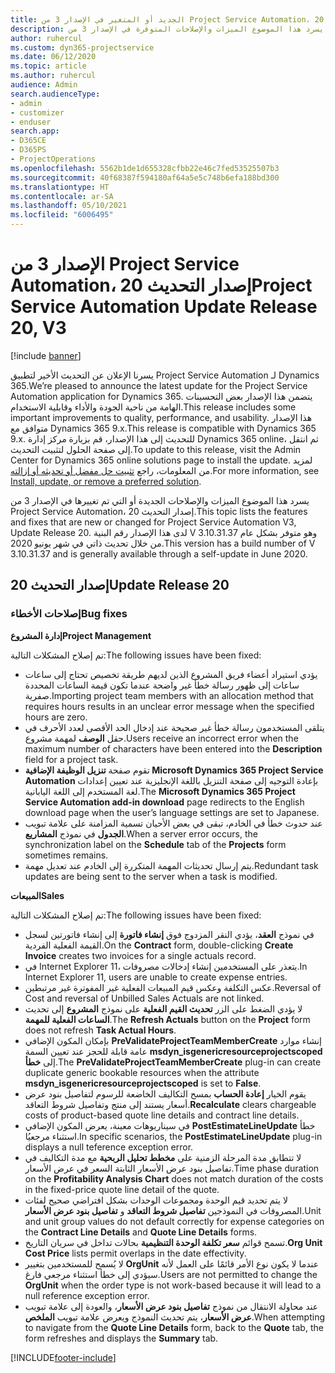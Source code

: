 ```yaml
---
title: الجديد أو المتغير في الإصدار 3 من Project Service Automation، إصدار التحديث 20
description: يسرد هذا الموضوع الميزات والإصلاحات المتوفرة في الإصدار 3 من Project Service Automation، إصدار التحديث 20.
author: ruhercul
ms.custom: dyn365-projectservice
ms.date: 06/12/2020
ms.topic: article
ms.author: ruhercul
audience: Admin
search.audienceType:
- admin
- customizer
- enduser
search.app:
- D365CE
- D365PS
- ProjectOperations
ms.openlocfilehash: 5562b1de1d655328cfbb22e46c7fed53525507b3
ms.sourcegitcommit: 40f68387f594180af64a5e5c748b6efa188bd300
ms.translationtype: HT
ms.contentlocale: ar-SA
ms.lasthandoff: 05/10/2021
ms.locfileid: "6006495"
---
```

# <a name="project-service-automation-update-release-20-v3"></a><span data-ttu-id="ed2d1-103">الإصدار 3 من Project Service Automation، إصدار التحديث 20</span><span class="sxs-lookup"><span data-stu-id="ed2d1-103">Project Service Automation Update Release 20, V3</span></span>

[!include [banner](../includes/psa-now-project-operations.md)]

<span data-ttu-id="ed2d1-104">يسرنا الإعلان عن التحديث الأخير لتطبيق Project Service Automation لـ Dynamics 365.</span><span class="sxs-lookup"><span data-stu-id="ed2d1-104">We’re pleased to announce the latest update for the Project Service Automation application for Dynamics 365.</span></span> <span data-ttu-id="ed2d1-105">يتضمن هذا الإصدار بعض التحسينات الهامة من ناحية الجودة والأداء وقابلية الاستخدام.</span><span class="sxs-lookup"><span data-stu-id="ed2d1-105">This release includes some important improvements to quality, performance, and usability.</span></span> <span data-ttu-id="ed2d1-106">هذا الإصدار متوافق مع Dynamics 365 9.x.</span><span class="sxs-lookup"><span data-stu-id="ed2d1-106">This release is compatible with Dynamics 365 9.x.</span></span> <span data-ttu-id="ed2d1-107">للتحديث إلى هذا الإصدار، قم بزيارة مركز إدارة Dynamics 365 online، ثم انتقل إلى صفحة الحلول لتثبيت التحديث.</span><span class="sxs-lookup"><span data-stu-id="ed2d1-107">To update to this release, visit the Admin Center for Dynamics 365 online solutions page to install the update.</span></span> <span data-ttu-id="ed2d1-108">لمزيد من المعلومات، راجع [تثبيت حل مفضل أو تحديثه أو إزالته](/power-platform/admin/install-remove-preferred-solution).</span><span class="sxs-lookup"><span data-stu-id="ed2d1-108">For more information, see [Install, update, or remove a preferred solution](/power-platform/admin/install-remove-preferred-solution).</span></span>

<span data-ttu-id="ed2d1-109">يسرد هذا الموضوع الميزات والإصلاحات الجديدة أو التي تم تغييرها في الإصدار 3 من Project Service Automation، إصدار التحديث 20.</span><span class="sxs-lookup"><span data-stu-id="ed2d1-109">This topic lists the features and fixes that are new or changed for Project Service Automation V3, Update Release 20.</span></span> <span data-ttu-id="ed2d1-110">لدى هذا الإصدار رقم البنية V 3.10.31.37 وهو متوفر بشكل عام من خلال تحديث ذاتي في شهر يونيو 2020.</span><span class="sxs-lookup"><span data-stu-id="ed2d1-110">This version has a build number of V 3.10.31.37 and is generally available through a self-update in June 2020.</span></span>

## <a name="update-release-20"></a><span data-ttu-id="ed2d1-111">إصدار التحديث 20</span><span class="sxs-lookup"><span data-stu-id="ed2d1-111">Update Release 20</span></span>

### <a name="bug-fixes"></a><span data-ttu-id="ed2d1-112">إصلاحات الأخطاء</span><span class="sxs-lookup"><span data-stu-id="ed2d1-112">Bug fixes</span></span>

<span data-ttu-id="ed2d1-113">**إدارة المشروع**</span><span class="sxs-lookup"><span data-stu-id="ed2d1-113">**Project Management**</span></span>

<span data-ttu-id="ed2d1-114">تم إصلاح المشكلات التالية:</span><span class="sxs-lookup"><span data-stu-id="ed2d1-114">The following issues have been fixed:</span></span>

- <span data-ttu-id="ed2d1-115">يؤدي استيراد أعضاء فريق المشروع الذين لديهم طريقة تخصيص تحتاج إلى ساعات ساعات إلى ظهور رسالة خطأ غير واضحة عندما تكون قيمة الساعات المحددة صفرية.</span><span class="sxs-lookup"><span data-stu-id="ed2d1-115">Importing project team members with an allocation method that requires hours results in an unclear error message when the specified hours are zero.</span></span>
- <span data-ttu-id="ed2d1-116">يتلقى المستخدمون رسالة خطأ غير صحيحة عند إدخال الحد الأقصى لعدد الأحرف في حقل **الوصف** لمهمة مشروع.</span><span class="sxs-lookup"><span data-stu-id="ed2d1-116">Users receive an incorrect error when the maximum number of characters have been entered into the **Description** field for a project task.</span></span>
- <span data-ttu-id="ed2d1-117">تقوم صفحة **تنزيل الوظيفة الإضافية Microsoft Dynamics 365 Project Service Automation** بإعادة التوجيه إلى صفحة التنزيل باللغة الإنجليزية عند تعيين إعدادات لغة المستخدم إلى اللغة اليابانية.</span><span class="sxs-lookup"><span data-stu-id="ed2d1-117">The **Microsoft Dynamics 365 Project Service Automation add-in download** page redirects to the English download page when the user’s language settings are set to Japanese.</span></span>
- <span data-ttu-id="ed2d1-118">عند حدوث خطأ في الخادم، تبقى في بعض الأحيان تسمية المزامنة على علامة تبويب **الجدول** في نموذج **المشاريع**.</span><span class="sxs-lookup"><span data-stu-id="ed2d1-118">When a server error occurs, the synchronization label on the **Schedule** tab of the **Projects** form sometimes remains.</span></span>
- <span data-ttu-id="ed2d1-119">يتم إرسال تحديثات المهمة المتكررة إلى الخادم عند تعديل مهمة.</span><span class="sxs-lookup"><span data-stu-id="ed2d1-119">Redundant task updates are being sent to the server when a task is modified.</span></span>

<span data-ttu-id="ed2d1-120">**المبيعات**</span><span class="sxs-lookup"><span data-stu-id="ed2d1-120">**Sales**</span></span>

<span data-ttu-id="ed2d1-121">تم إصلاح المشكلات التالية:</span><span class="sxs-lookup"><span data-stu-id="ed2d1-121">The following issues have been fixed:</span></span>

- <span data-ttu-id="ed2d1-122">في نموذج **العقد**، يؤدي النقر المزدوج فوق **إنشاء فاتورة** إلى إنشاء فاتورتين لسجل القيمة الفعلية الفردية.</span><span class="sxs-lookup"><span data-stu-id="ed2d1-122">On the **Contract** form, double-clicking **Create Invoice** creates two invoices for a single actuals record.</span></span>
- <span data-ttu-id="ed2d1-123">في Internet Explorer 11، يتعذر على المستخدمين إنشاء إدخالات مصروفات.</span><span class="sxs-lookup"><span data-stu-id="ed2d1-123">In Internet Explorer 11, users are unable to create expense entries.</span></span>
- <span data-ttu-id="ed2d1-124">عكس التكلفة وعكس قيم المبيعات الفعلية غير المفوترة غير مرتبطين.</span><span class="sxs-lookup"><span data-stu-id="ed2d1-124">Reversal of Cost and reversal of Unbilled Sales Actuals are not linked.</span></span>
- <span data-ttu-id="ed2d1-125">لا يؤدي الضغط على الزر **تحديث القيم الفعلية** على نموذج **المشروع** إلى تحديث **الساعات الفعلية‬ للمهمة**.</span><span class="sxs-lookup"><span data-stu-id="ed2d1-125">The **Refresh Actuals** button on the **Project** form does not refresh **Task Actual Hours**.</span></span>
- <span data-ttu-id="ed2d1-126">بإمكان المكون الإضافي **PreValidateProjectTeamMemberCreate** إنشاء موارد عامة قابلة للحجز عند تعيين السمة **msdyn_isgenericresourceprojectscoped** إلى **خطأ**.</span><span class="sxs-lookup"><span data-stu-id="ed2d1-126">The **PreValidateProjectTeamMemberCreate** plug-in can create duplicate generic bookable resources when the attribute **msdyn_isgenericresourceprojectscoped** is set to **False**.</span></span>
- <span data-ttu-id="ed2d1-127">يقوم الخيار **إعادة الحساب** بمسح التكاليف الخاضعة للرسوم لتفاصيل بنود عرض أسعار يستند إلى منتج وتفاصيل شروط التعاقد.</span><span class="sxs-lookup"><span data-stu-id="ed2d1-127">**Recalculate** clears chargeable costs of product-based quote line details and contract line details.</span></span>
- <span data-ttu-id="ed2d1-128">في سيناريوهات معينة، يعرض المكون الإضافي **PostEstimateLineUpdate** خطأ استثناء مرجعيُا.</span><span class="sxs-lookup"><span data-stu-id="ed2d1-128">In specific scenarios, the **PostEstimateLineUpdate** plug-in displays a null teference exception error.</span></span>
- <span data-ttu-id="ed2d1-129">لا تتطابق مدة المرحلة الزمنية على **مخطط تحليل الربحية** مع مدة التكاليف في تفاصيل بنود عرض الأسعار الثابتة السعر في عرض الأسعار.</span><span class="sxs-lookup"><span data-stu-id="ed2d1-129">Time phase duration on the **Profitability Analysis Chart** does not match duration of the costs in the fixed-price quote line detail of the quote.</span></span>
- <span data-ttu-id="ed2d1-130">لا يتم تحديد قيم الوحدة ومجموعات الوحدات بشكل افتراضي صحيح لفئات المصروفات في النموذجين **تفاصيل شروط التعاقد** و **تفاصيل بنود عرض الأسعار**.</span><span class="sxs-lookup"><span data-stu-id="ed2d1-130">Unit and unit group values do not default correctly for expense categories on the **Contract Line Details** and **Quote Line Details** forms.</span></span>
- <span data-ttu-id="ed2d1-131">تسمح قوائم **سعر تكلفة الوحدة التنظيمية** بحالات تداخل في سريان التاريخ.‬</span><span class="sxs-lookup"><span data-stu-id="ed2d1-131">**Org Unit Cost Price** lists permit overlaps in the date effectivity.</span></span>
- <span data-ttu-id="ed2d1-132">لا يُسمح للمستخدمين بتغيير **OrgUnit** عندما لا يكون نوع الأمر قائمًا على العمل لأنه سيؤدي إلى خطأ استثناء مرجعي فارغ.</span><span class="sxs-lookup"><span data-stu-id="ed2d1-132">Users are not permitted to change the **OrgUnit** when the order type is not work-based because it will lead to a null reference exception error.</span></span>
- <span data-ttu-id="ed2d1-133">عند محاولة الانتقال من نموذج **تفاصيل بنود عرض الأسعار**، والعودة إلى علامة تبويب **عرض الأسعار**، يتم تحديث النموذج ويعرض علامة تبويب **الملخص**.</span><span class="sxs-lookup"><span data-stu-id="ed2d1-133">When attempting to navigate from the **Quote Line Details** form, back to the **Quote** tab, the form refreshes and displays the **Summary** tab.</span></span>


[!INCLUDE[footer-include](../includes/footer-banner.md)]